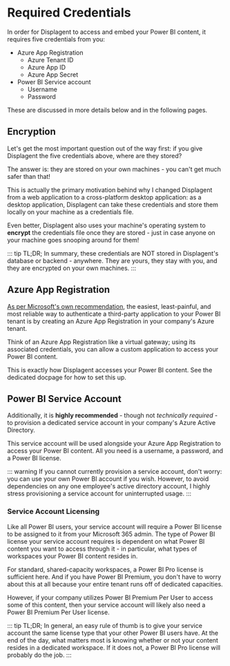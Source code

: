 # Required Credentials

In order for Displagent to access and embed your Power BI content, it requires five credentials from you:

* Azure App Registration
    * Azure Tenant ID
    * Azure App ID
    * Azure App Secret
* Power BI Service account
    * Username
    * Password


These are discussed in more details below and in the following pages.

## Encryption

Let's get the most important question out of the way first: if you give Displagent the five credentials above, where are they stored?

The answer is: they are stored on your own machines - you can't get much safer than that!

This is actually the primary motivation behind why I changed Displagent from a web application to a cross-platform desktop application: as a desktop application, Displagent can take these credentials and store them locally on your machine as a credentials file.

Even better, Displagent also uses your machine's operating system to **encrypt** the credentials file once they are stored - just in case anyone on your machine goes snooping around for them!

::: tip TL;DR;
In summary, these credentials are NOT stored in Displagent's database or backend - anywhere. They are yours, they stay with you, and they are encrypted on your own machines.
:::

## Azure App Registration

[As per Microsoft's own recommendation](https://learn.microsoft.com/en-us/power-bi/developer/embedded/register-app?tabs=customers), the easiest, least-painful, and most reliable way to authenticate a third-party application to your Power BI tenant is by creating an Azure App Registration in your company's Azure tenant.

Think of an Azure App Registration like a virtual gateway; using its associated credentials, you can allow a custom application to access your Power BI content.

This is exactly how Displagent accesses your Power BI content. See the dedicated docpage for how to set this up.

## Power BI Service Account

Additionally, it is **highly recommended** - though not _technically required_ - to provision a dedicated service account in your company's Azure Active Directory.

This service account will be used alongside your Azure App Registration to access your Power BI content. All you need is a username, a password, and a Power BI license.

::: warning
If you cannot currently provision a service account, don't worry: you can use your own Power BI account if you wish. However, to avoid dependencies on any one employee's active directory account, I highly stress provisioning a service account for uninterrupted usage.
:::

### Service Account Licensing

Like all Power BI users, your service account will require a Power BI license to be assigned to it from your Microsoft 365 admin. The type of Power BI license your service account requires is dependent on what Power BI content you want to access through it - in particular, what types of workspaces your Power BI content resides in.

For standard, shared-capacity workspaces, a Power BI Pro license is sufficient here. And if you have Power BI Premium, you don't have to worry about this at all because your entire tenant runs off of dedicated capacities.

However, if your company utilizes Power BI Premium Per User to access some of this content, then your service account will likely also need a Power BI Premium Per User license.

::: tip TL;DR;
In general, an easy rule of thumb is to give your service account the same license type that your other Power BI users have. At the end of the day, what matters most is knowing whether or not your content resides in a dedicated workspace. If it does not, a Power BI Pro license will probably do the job.
:::